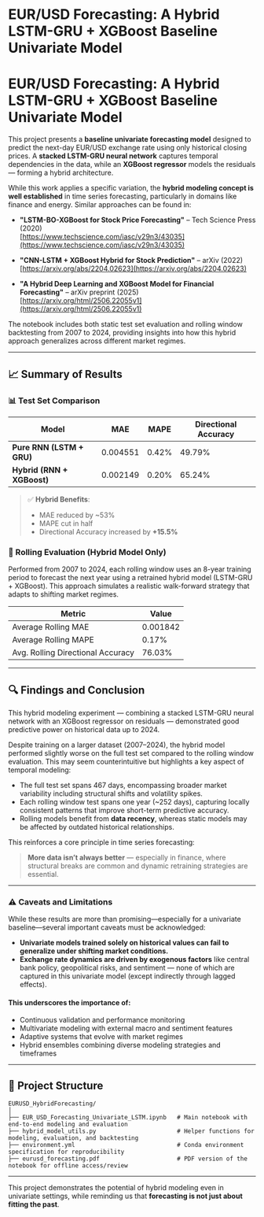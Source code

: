 # EUR/USD Forecasting: A Hybrid LSTM-GRU + XGBoost Baseline Univariate Model

# EUR/USD Forecasting: A Hybrid LSTM-GRU + XGBoost Baseline Univariate Model

This project presents a **baseline univariate forecasting model** designed to predict the next-day EUR/USD exchange rate using only historical closing prices. A **stacked LSTM-GRU neural network** captures temporal dependencies in the data, while an **XGBoost regressor** models the residuals — forming a hybrid architecture.

While this work applies a specific variation, the **hybrid modeling concept is well established** in time series forecasting, particularly in domains like finance and energy. Similar approaches can be found in:

- **"LSTM-BO-XGBoost for Stock Price Forecasting"** – Tech Science Press (2020)  
  [https://www.techscience.com/iasc/v29n3/43035](https://www.techscience.com/iasc/v29n3/43035)

- **"CNN-LSTM + XGBoost Hybrid for Stock Prediction"** – arXiv (2022)  
  [https://arxiv.org/abs/2204.02623](https://arxiv.org/abs/2204.02623)

- **"A Hybrid Deep Learning and XGBoost Model for Financial Forecasting"** – arXiv preprint (2025)  
  [https://arxiv.org/html/2506.22055v1](https://arxiv.org/html/2506.22055v1)


The notebook includes both static test set evaluation and rolling window backtesting from 2007 to 2024, providing insights into how this hybrid approach generalizes across different market regimes.

---

## 📈 Summary of Results

### 📊 Test Set Comparison

| Model                          | MAE       | MAPE     | Directional Accuracy |
|-------------------------------|-----------|----------|-----------------------|
| **Pure RNN (LSTM + GRU)**     | 0.004551  | 0.42%    | 49.79%                |
| **Hybrid (RNN + XGBoost)**    | 0.002149  | 0.20%    | 65.24%                |

> ✅ **Hybrid Benefits**:
> - MAE reduced by ~53%
> - MAPE cut in half
> - Directional Accuracy increased by **+15.5%**

### 🔁 Rolling Evaluation (Hybrid Model Only)
Performed from 2007 to 2024, each rolling window uses an 8-year training period to forecast the next year using a retrained hybrid model (LSTM-GRU + XGBoost).
This approach simulates a realistic walk-forward strategy that adapts to shifting market regimes.


| Metric                        | Value     |
|-------------------------------|-----------|
| Average Rolling MAE           | 0.001842  |
| Average Rolling MAPE          | 0.17%     |
| Avg. Rolling Directional Accuracy | 76.03% |

---

## 🔍 Findings and Conclusion

This hybrid modeling experiment — combining a stacked LSTM-GRU neural network with an XGBoost regressor on residuals — demonstrated good predictive power on historical data up to 2024.

Despite training on a larger dataset (2007–2024), the hybrid model performed slightly worse on the full test set compared to the rolling window evaluation. This may seem counterintuitive but highlights a key aspect of temporal modeling:

- The full test set spans 467 days, encompassing broader market variability including structural shifts and volatility spikes.
- Each rolling window test spans one year (~252 days), capturing locally consistent patterns that improve short-term predictive accuracy.
- Rolling models benefit from **data recency**, whereas static models may be affected by outdated historical relationships.

This reinforces a core principle in time series forecasting:

> **More data isn’t always better** — especially in finance, where structural breaks are common and dynamic retraining strategies are essential.

---

### ⚠️ Caveats and Limitations

While these results are more than promising—especially for a univariate baseline—several important caveats must be acknowledged:

- **Univariate models trained solely on historical values can fail to generalize under shifting market conditions.**  
- **Exchange rate dynamics are driven by exogenous factors** like central bank policy, geopolitical risks, and sentiment — none of which are captured in this univariate model (except indirectly through lagged effects).

#### This underscores the importance of:

- Continuous validation and performance monitoring  
- Multivariate modeling with external macro and sentiment features  
- Adaptive systems that evolve with market regimes  
- Hybrid ensembles combining diverse modeling strategies and timeframes  

---

## 📁 Project Structure

```
EURUSD_HybridForecasting/
│
├── EUR_USD_Forecasting_Univariate_LSTM.ipynb   # Main notebook with end-to-end modeling and evaluation
├── hybrid_model_utils.py                       # Helper functions for modeling, evaluation, and backtesting
├── environment.yml                             # Conda environment specification for reproducibility
├── eurusd_forecasting.pdf                      # PDF version of the notebook for offline access/review
```

---

This project demonstrates the potential of hybrid modeling even in univariate settings, while reminding us that **forecasting is not just about fitting the past**.
